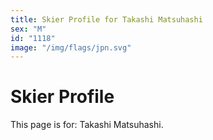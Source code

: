 ```yaml
---
title: Skier Profile for Takashi Matsuhashi
sex: "M"
id: "1118"
image: "/img/flags/jpn.svg" 
---
```


# Skier Profile

This page is for: Takashi Matsuhashi.
    